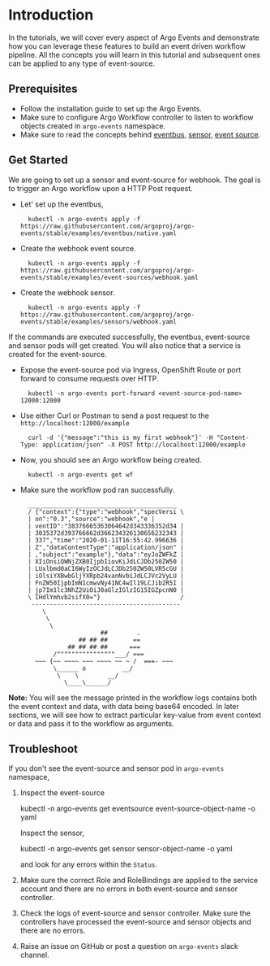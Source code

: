 # Introduction

In the tutorials, we will cover every aspect of Argo Events and demonstrate how you 
can leverage these features to build an event driven workflow pipeline. All the concepts you will learn
in this tutorial and subsequent ones can be applied to any type of event-source.

## Prerequisites
* Follow the installation guide to set up the Argo Events. 
* Make sure to configure Argo Workflow controller to listen to workflow objects
created in `argo-events` namespace.
* Make sure to read the concepts behind [eventbus](https://argoproj.github.io/argo-events/concepts/eventbus/),
[sensor](https://argoproj.github.io/argo-events/concepts/sensor/),
[event source](https://argoproj.github.io/argo-events/concepts/event_source/).

## Get Started

We are going to set up a sensor and event-source for webhook. The goal is to trigger an Argo workflow upon a HTTP Post request.

* Let' set up the eventbus,

        kubectl -n argo-events apply -f https://raw.githubusercontent.com/argoproj/argo-events/stable/examples/eventbus/native.yaml

* Create the webhook event source.

        kubectl -n argo-events apply -f https://raw.githubusercontent.com/argoproj/argo-events/stable/examples/event-sources/webhook.yaml

* Create the webhook sensor.

        kubectl -n argo-events apply -f https://raw.githubusercontent.com/argoproj/argo-events/stable/examples/sensors/webhook.yaml
  
If the commands are executed successfully, the eventbus, event-source and sensor pods will get created. You will
also notice that a service is created for the event-source. 

* Expose the event-source pod via Ingress, OpenShift Route or port forward to consume requests over HTTP.

        kubectl -n argo-events port-forward <event-source-pod-name> 12000:12000

* Use either Curl or Postman to send a post request to the `http://localhost:12000/example`

        curl -d '{"message":"this is my first webhook"}' -H "Content-Type: application/json" -X POST http://localhost:12000/example

* Now, you should see an Argo workflow being created.

        kubectl -n argo-events get wf

* Make sure the workflow pod ran successfully.

        _________________________________________ 
        / {"context":{"type":"webhook","specVersi \
        | on":"0.3","source":"webhook","e |
        | ventID":"38376665363064642d343336352d34 |
        | 3035372d393766662d366234326130656232343 |
        | 337","time":"2020-01-11T16:55:42.996636 |
        | Z","dataContentType":"application/json" |
        | ,"subject":"example"},"data":"eyJoZWFkZ |
        | XIiOnsiQWNjZXB0IjpbIiovKiJdLCJDb250ZW50 |
        | LUxlbmd0aCI6WyIzOCJdLCJDb250ZW50LVR5cGU |
        | iOlsiYXBwbGljYXRpb24vanNvbiJdLCJVc2VyLU |
        | FnZW50IjpbImN1cmwvNy41NC4wIl19LCJib2R5I |
        | jp7Im1lc3NhZ2UiOiJ0aGlzIGlzIG15IGZpcnN0 |
        \ IHdlYmhvb2sifX0="}                      /
         ----------------------------------------- 
            \
             \
              \     
                            ##        .            
                      ## ## ##       ==            
                   ## ## ## ##      ===            
               /""""""""""""""""___/ ===        
          ~~~ {~~ ~~~~ ~~~ ~~~~ ~~ ~ /  ===- ~~~   
               \______ o          __/            
                \    \        __/             
                  \____\______/   


<b>Note:</b> You will see the message printed in the workflow logs contains both the event context
and data, with data being base64 encoded. In later sections, we will see how to extract particular key-value
from event context or data and pass it to the workflow as arguments.

## Troubleshoot

If you don't see the event-source and sensor pod in `argo-events` namespace,

  1. Inspect the event-source
    
        kubectl -n argo-events get eventsource event-source-object-name -o yaml

     Inspect the sensor,

        kubectl -n argo-events get sensor sensor-object-name -o yaml

     and look for any errors within the `Status`.
  2. Make sure the correct Role and RoleBindings are applied to the service account
     and there are no errors in both event-source and sensor controller.
  3. Check the logs of event-source and sensor controller. Make sure the controllers
     have processed the event-source and sensor objects and there are no errors.
  4. Raise an issue on GitHub or post a question on `argo-events` slack channel.
